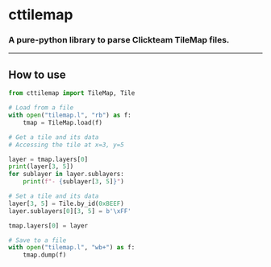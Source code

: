 # cttilemap
### A pure-python library to parse Clickteam TileMap files.
---
## How to use
```python
from cttilemap import TileMap, Tile

# Load from a file
with open("tilemap.l", "rb") as f:
    tmap = TileMap.load(f)

# Get a tile and its data
# Accessing the tile at x=3, y=5

layer = tmap.layers[0]
print(layer[3, 5])
for sublayer in layer.sublayers:
    print(f"- {sublayer[3, 5]}")

# Set a tile and its data
layer[3, 5] = Tile.by_id(0xBEEF)
layer.sublayers[0][3, 5] = b'\xFF'

tmap.layers[0] = layer

# Save to a file
with open("tilemap.l", "wb+") as f:
    tmap.dump(f)

```